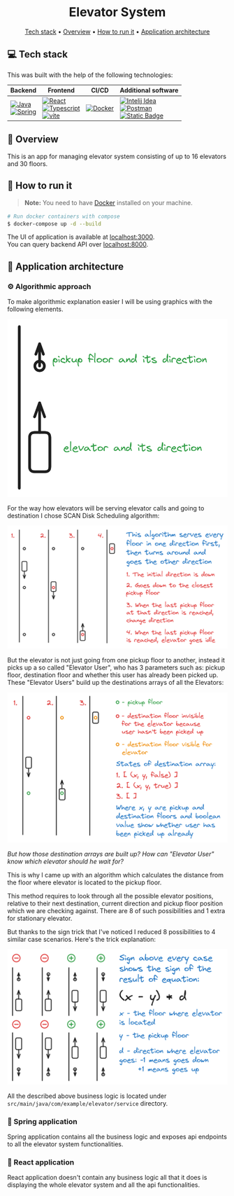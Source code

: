 <h1 align="center">
  Elevator System
</h1>

<p align="center">
  <a href="#tech-stack">Tech stack</a> •
  <a href="#overview">Overview</a> •
  <a href="#try">How to run it</a> •
  <a href="#app-architecture">Application architecture</a>
</p>

## <a name="tech-stack"></a>:computer: Tech stack

This was built with the help of the following technologies:

| Backend                                                                                                                                                                                                                                                                                                                                                                                                                                                                                                                                                                                                                                                                                                                                                                                        | Frontend                                                                                                                                                                                                                                                                                                                                                                                                                                                                                                                             | CI/CD                                                                                                                          | Additional software                                                                                                                                                                                                                                                                                                                                                                                             |
|------------------------------------------------------------------------------------------------------------------------------------------------------------------------------------------------------------------------------------------------------------------------------------------------------------------------------------------------------------------------------------------------------------------------------------------------------------------------------------------------------------------------------------------------------------------------------------------------------------------------------------------------------------------------------------------------------------------------------------------------------------------------------------------------|--------------------------------------------------------------------------------------------------------------------------------------------------------------------------------------------------------------------------------------------------------------------------------------------------------------------------------------------------------------------------------------------------------------------------------------------------------------------------------------------------------------------------------------|--------------------------------------------------------------------------------------------------------------------------------|-----------------------------------------------------------------------------------------------------------------------------------------------------------------------------------------------------------------------------------------------------------------------------------------------------------------------------------------------------------------------------------------------------------------|
| [![Java](https://img.shields.io/badge/java-orange?style=for-the-badge&logo=openjdk&logoColor=white)](https://openjdk.org/)<br/>[![Spring](https://img.shields.io/badge/spring-green?style=for-the-badge&logo=spring&logoColor=white)](https://spring.io/) | [![React](https://img.shields.io/badge/React-black?style=for-the-badge&logo=React)](https://react.dev/)<br/>[![Typescript](https://img.shields.io/badge/typescript-blue?style=for-the-badge&logo=typescript&logoColor=white)](https://www.typescriptlang.org/)<br/>[![vite](https://img.shields.io/badge/vite-black?style=for-the-badge&logo=vite)](https://vitejs.dev/) | [![Docker](https://img.shields.io/badge/docker-blue?style=for-the-badge&logo=docker&logoColor=white)](https://www.docker.com/) | [![Intelij Idea](https://img.shields.io/badge/Intelij%20Idea-grey?style=for-the-badge&logo=intellijidea)](https://www.jetbrains.com/idea/)<br/>[![Postman](https://img.shields.io/badge/Postman-orange?style=for-the-badge&logo=postman&logoColor=white)](https://www.postman.com/)<br/>[![Static Badge](https://img.shields.io/badge/figma-pink?style=for-the-badge&logo=figma&logoColor=black)](https://www.figma.com/) |

## <a name="overview"></a>:mag_right: Overview

This is an app for managing elevator system consisting of up to
16 elevators and 30 floors.

## <a name="try"></a>:monocle_face: How to run it

> **Note:**
> You need to have [Docker](https://docs.docker.com/engine/install/) installed on your machine.

```bash
# Run docker containers with compose
$ docker-compose up -d --build
```

The UI of application is available at [localhost:3000](http://localhost:3000).<br/>
You can query backend API over [localhost:8000](http://localhost:8000).

## <a name="app-architecture"></a>:triangular_ruler: Application architecture

### :gear: Algorithmic approach

To make algorithmic explanation easier I will be using graphics with
the following elements.

<img src="./readme-images/sign-explanation.png" alt="Sign explanation">

For the way how elevators will be serving elevator calls and going
to destination I chose SCAN Disk Scheduling algorithm:

<img src="./readme-images/scan-explanation.png" alt="SCAN explanation">

But the elevator is not just going from one pickup floor to another,
instead it picks up a so called "Elevator User", who has 3 parameters
such as: pickup floor, destination floor and whether this user has
already been picked up. These "Elevator Users" build up the destinations
arrays of all the Elevators:

<img src="./readme-images/elevator-user-explanation.png" alt="Elevator User explanation">

*But how those destination arrays are built up? How can "Elevator User" know
which elevator should he wait for?*

This is why I came up with an algorithm which calculates the distance
from the floor where elevator is located to the pickup floor.

This method requires to look through all the possible elevator positions,
relative to their next destination, current direction and pickup floor position
which we are checking against. There are 8 of such possibilities and 1 extra
for stationary elevator.

But thanks to the sign trick that I've noticed I reduced 8 possibilities
to 4 similar case scenarios. Here's the trick explanation:

<img src="./readme-images/elevator_sign_trick.png" alt="Sign trick">

All the described above business logic is located under
`src/main/java/com/example/elevator/service` directory.

### :herb: Spring application

Spring application contains all the business logic and exposes api
endpoints to all the elevator system functionalities.

### :newspaper: React application

React application doesn't contain any business logic all that it does
is displaying the whole elevator system and all the api
functionalities.